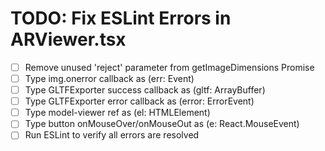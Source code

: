 # TODO: Fix ESLint Errors in ARViewer.tsx

- [ ] Remove unused 'reject' parameter from getImageDimensions Promise
- [ ] Type img.onerror callback as (err: Event)
- [ ] Type GLTFExporter success callback as (gltf: ArrayBuffer)
- [ ] Type GLTFExporter error callback as (error: ErrorEvent)
- [ ] Type model-viewer ref as (el: HTMLElement)
- [ ] Type button onMouseOver/onMouseOut as (e: React.MouseEvent<HTMLButtonElement>)
- [ ] Run ESLint to verify all errors are resolved
